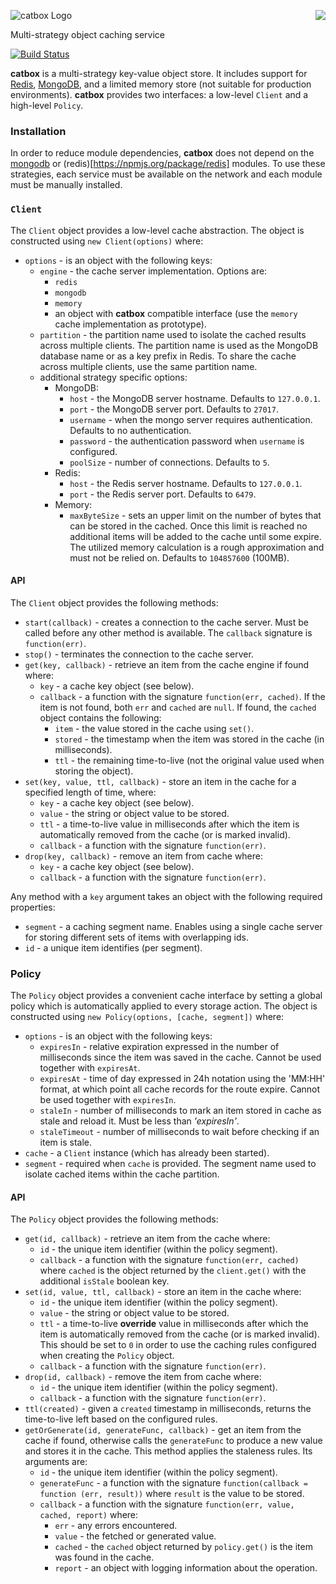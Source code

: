 <a href="https://github.com/spumko"><img src="https://raw.github.com/spumko/spumko/master/images/from.png" align="right" /></a>
![catbox Logo](https://raw.github.com/spumko/catbox/master/images/catbox.png)

Multi-strategy object caching service

[![Build Status](https://secure.travis-ci.org/spumko/catbox.png)](http://travis-ci.org/spumko/catbox)


**catbox** is a multi-strategy key-value object store. It includes support for [Redis](http://redis.io/), [MongoDB](http://www.mongodb.org/),
and a limited memory store (not suitable for production environments). **catbox** provides two interfaces: a low-level `Client` and a high-level
`Policy`.


### Installation

In order to reduce module dependencies, **catbox** does not depend on the [mongodb](https://npmjs.org/package/mongodb) or
(redis)[https://npmjs.org/package/redis] modules. To use these strategies, each service must be available on the network and
each module must be manually installed.


### `Client`

The `Client` object provides a low-level cache abstraction. The object is constructed using `new Client(options)` where:

- `options` - is an object with the following keys:
    - `engine` - the cache server implementation. Options are:
        - `redis`
        - `mongodb`
        - `memory`
        - an object with **catbox** compatible interface (use the `memory` cache implementation as prototype).
    - `partition` - the partition name used to isolate the cached results across multiple clients. The partition name is used
      as the MongoDB database name or as a key prefix in Redis. To share the cache across multiple clients, use the same
      partition name.
    - additional strategy specific options:
        - MongoDB:
            - `host` - the MongoDB server hostname. Defaults to `127.0.0.1`.
            - `port` - the MongoDB server port. Defaults to `27017`.
            - `username` - when the mongo server requires authentication. Defaults to no authentication.
            - `password` - the authentication password when `username` is configured.
            - `poolSize` - number of connections. Defaults to `5`.
        - Redis:
            - `host` - the Redis server hostname. Defaults to `127.0.0.1`.
            - `port` - the Redis server port. Defaults to `6479`.
        - Memory:
            - `maxByteSize` - sets an upper limit on the number of bytes that can be stored in the cached. Once this limit is
              reached no additional items will be added to the cache until some expire. The utilized memory calculation is
              a rough approximation and must not be relied on. Defaults to `104857600` (100MB).

#### API

The `Client` object provides the following methods:

- `start(callback)` - creates a connection to the cache server. Must be called before any other method is available.
  The `callback` signature is `function(err)`.
- `stop()` - terminates the connection to the cache server.
- `get(key, callback)` - retrieve an item from the cache engine if found where:
    - `key` - a cache key object (see below).
    - `callback` - a function with the signature `function(err, cached)`. If the item is not found, both `err` and `cached` are `null`.
      If found, the `cached` object contains the following:
        - `item` - the value stored in the cache using `set()`.
        - `stored` - the timestamp when the item was stored in the cache (in milliseconds).
        - `ttl` - the remaining time-to-live (not the original value used when storing the object).
- `set(key, value, ttl, callback)` - store an item in the cache for a specified length of time, where:
    - `key` - a cache key object (see below).
    - `value` - the string or object value to be stored.
    - `ttl` - a time-to-live value in milliseconds after which the item is automatically removed from the cache (or is marked invalid).
    - `callback` - a function with the signature `function(err)`.
- `drop(key, callback)` - remove an item from cache where:
    - `key` - a cache key object (see below).
    - `callback` - a function with the signature `function(err)`.

Any method with a `key` argument takes an object with the following required properties:
- `segment` - a caching segment name. Enables using a single cache server for storing different sets of items with overlapping ids.
- `id` - a unique item identifies (per segment).


### Policy

The `Policy` object provides a convenient cache interface by setting a global policy which is automatically applied to every storage action.
The object is constructed using `new Policy(options, [cache, segment])` where:

- `options` - is an object with the following keys:
    - `expiresIn` - relative expiration expressed in the number of milliseconds since the item was saved in the cache. Cannot be used
      together with `expiresAt`.
    - `expiresAt` - time of day expressed in 24h notation using the 'MM:HH' format, at which point all cache records for the route
      expire. Cannot be used together with `expiresIn`.
    - `staleIn` - number of milliseconds to mark an item stored in cache as stale and reload it.  Must be less than _'expiresIn'_.
    - `staleTimeout` - number of milliseconds to wait before checking if an item is stale.
- `cache` - a `Client` instance (which has already been started).
- `segment` - required when `cache` is provided. The segment name used to isolate cached items within the cache partition.

#### API

The `Policy` object provides the following methods:

- `get(id, callback)` - retrieve an item from the cache where:
    - `id` - the unique item identifier (within the policy segment).
    - `callback` - a function with the signature `function(err, cached)` where `cached` is the object returned by the `client.get()` with
      the additional `isStale` boolean key.
- `set(id, value, ttl, callback)` - store an item in the cache where:
    - `id` - the unique item identifier (within the policy segment).
    - `value` - the string or object value to be stored.
    - `ttl` - a time-to-live **override** value in milliseconds after which the item is automatically removed from the cache (or is marked invalid).
      This should be set to `0` in order to use the caching rules configured when creating the `Policy` object.
    - `callback` - a function with the signature `function(err)`.
- `drop(id, callback)` - remove the item from cache where:
    - `id` - the unique item identifier (within the policy segment).
    - `callback` - a function with the signature `function(err)`.
- `ttl(created)` - given a `created` timestamp in milliseconds, returns the time-to-live left based on the configured rules.
- `getOrGenerate(id, generateFunc, callback)` - get an item from the cache if found, otherwise calls the `generateFunc` to produce a new value
  and stores it in the cache. This method applies the staleness rules. Its arguments are:
    - `id` - the unique item identifier (within the policy segment).
    - `generateFunc` - a function with the signature `function(callback = function (err, result))` where `result` is the value to be stored.
    - `callback` - a function with the signature `function(err, value, cached, report)` where:
        - `err` - any errors encountered.
        - `value` - the fetched or generated value.
        - `cached` - the `cached` object returned by `policy.get()` is the item was found in the cache.
        - `report` - an object with logging information about the operation.
